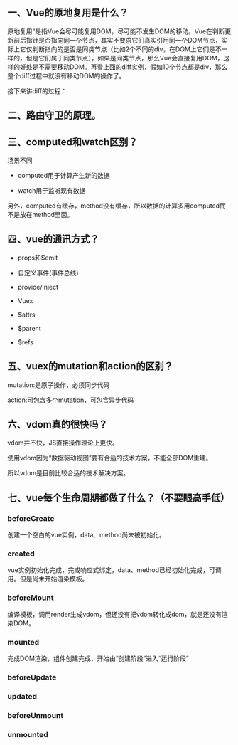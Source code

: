 ## 一、Vue的原地复用是什么？

原地复用”是指Vue会尽可能复用DOM，尽可能不发生DOM的移动。Vue在判断更新前后指针是否指向同一个节点，其实不要求它们真实引用同一个DOM节点，实际上它仅判断指向的是否是同类节点（比如2个不同的div，在DOM上它们是不一样的，但是它们属于同类节点），如果是同类节点，那么Vue会直接复用DOM，这样的好处是不需要移动DOM。再看上面的diff实例，假如10个节点都是div，那么整个diff过程中就没有移动DOM的操作了。

接下来讲diff的过程：

## 二、路由守卫的原理。

## 三、computed和watch区别？

场景不同

- computed用于计算产生新的数据

- watch用于监听现有数据

另外，computed有缓存，method没有缓存，所以数据的计算多用computed而不是放在method里面。

## 四、vue的通讯方式？

- props和$emit

- 自定义事件(事件总线)

- provide/inject

- Vuex

- $attrs

- $parent

- $refs

## 五、vuex的mutation和action的区别？

mutation:是原子操作，必须同步代码

action:可包含多个mutation，可包含异步代码

## 六、vdom真的很快吗？

vdom并不快，JS直接操作理论上更快。

使用vdom因为“数据驱动视图”要有合适的技术方案，不能全部DOM重建。

所以vdom是目前比较合适的技术解决方案。

## 七、vue每个生命周期都做了什么？（不要眼高手低）

### beforeCreate

创建一个空白的vue实例，data、method尚未被初始化。

### created

vue实例初始化完成，完成响应式绑定，data、method已经初始化完成，可调用。但是尚未开始渲染模板。

### beforeMount

编译模板，调用render生成vdom，但还没有把vdom转化成dom，就是还没有渲染DOM。

### mounted

完成DOM渲染，组件创建完成，开始由“创建阶段”进入“运行阶段”

### beforeUpdate

### updated

### beforeUnmount

### unmounted
